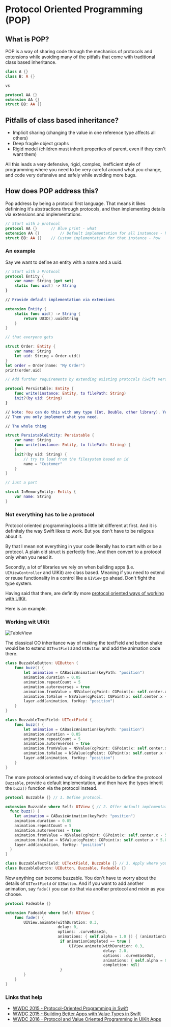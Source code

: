 # Protocol Oriented Programming (POP)

## What is POP?

POP is a way of sharing code through the mechanics of protocols and extensions while avoiding many of the pitfalls that come with traditional class based inheritance.

```swift
class A {}
class B: A {}

vs

protocol AA {}
extension AA {}
struct BB: AA {}
```

## Pitfalls of class based inheritance?

- Implicit sharing (changing the value in one reference type affects all others)
- Deep fragile object graphs
- Rigid model (children must inherit properties of parent, even if they don't want them)

All this leads a very defensive, rigid, complex, inefficient style of programming where you need to be very careful around what you change, and code very defensive and safely while avoiding more bugs.

## How does POP address this?

Pop address by being a protocol first language. That means it likes definining it's abstractions through protocols, and then implementing details via extensions and implementations.

```swift
// Start with a protocol
protocol AA {} 		// Blue print - what
extension AA {} 		// Default implementation for all instances - how
struct BB: AA {} 	// Custom implementation for that instance - how
```

### An example

Say we want to define an entity with a name and a uuid.

```swift
// Start with a Protocol
protocol Entity {
    var name: String {get set}
    static func uid() -> String
}

// Provide default implementation via extensions

extension Entity {
    static func uid() -> String {
        return UUID().uuidString
    }
}

// that everyone gets

struct Order: Entity {
    var name: String
    let uid: String = Order.uid()
}
let order = Order(name: "My Order")
print(order.uid)

// Add further requirements by extending existing protocols (Swift version of inheritance)

protocol Persistable: Entity {
    func write(instance: Entity, to filePath: String)
    init?(by uid: String)
}

// Note: You can do this with any type (Int, Double, other library). You don't even need the source code
// Then you only implement what you need.

// The whole thing

struct PersistableEntity: Persistable {
    var name: String
    func write(instance: Entity, to filePath: String) {
    }
    init?(by uid: String) {
        // try to load from the filesystem based on id
        name = "Customer"
    }
}

// Just a part

struct InMemoryEntity: Entity {
    var name: String
}
```

### Not everything has to be a protocol

Protocol oriented programming looks a little bit different at first. And it is definitely the way Swift likes to work. But you don't have to be religous about it.

By that I mean not everything in your code literally has to start with or be a protocol. A plain old struct is perfectly fine. And then convert to a protocol only when you need it.

Secondly, a lot of libraries we rely on when building apps (i.e. `UIViewController` and UIKit) are class based. Meaning if you need to extend or reuse functionality in a control like a `UIView` go ahead. Don't fight the type system.

Having said that there, are definitly more [protocol oriented ways of working with UIKit](https://developer.apple.com/videos/play/wwdc2016/419/).

Here is an example.

### Working wit UIKit

![TableView](https://github.com/jrasmusson/level-up-swift/blob/master/15-protocol-oriented-programming/images/demo.gif)

The classical OO inheritance way of making the textField and button shake would be to extend `UITextField` and `UIButton` and add the animation code there.

```swift
class BuzzableButton: UIButton {
    func buzz() {
        let animation = CABasicAnimation(keyPath: "position")
        animation.duration = 0.05
        animation.repeatCount = 5
        animation.autoreverses = true
        animation.fromValue = NSValue(cgPoint: CGPoint(x: self.center.x - 5.0, y: self.center.y))
        animation.toValue = NSValue(cgPoint: CGPoint(x: self.center.x + 5.0, y: self.center.y))
        layer.add(animation, forKey: "position")
    }
}

class BuzzableTextField: UITextField {
    func buzz() {
        let animation = CABasicAnimation(keyPath: "position")
        animation.duration = 0.05
        animation.repeatCount = 5
        animation.autoreverses = true
        animation.fromValue = NSValue(cgPoint: CGPoint(x: self.center.x - 5.0, y: self.center.y))
        animation.toValue = NSValue(cgPoint: CGPoint(x: self.center.x + 5.0, y: self.center.y))
        layer.add(animation, forKey: "position")
    }
}
```

The more protocol oriented way of doing it would be to define the protocol `Buzzable`, provide a default implementation, and then have the types inherit the `buzz()` function via the protocol instead.

```swift
protocol Buzzable {} // 1. Define protocol.

extension Buzzable where Self: UIView { // 2. Offer default implementation.
  func buzz() {
    let animation = CABasicAnimation(keyPath: "position")
    animation.duration = 0.05
    animation.repeatCount = 5
    animation.autoreverses = true
    animation.fromValue = NSValue(cgPoint: CGPoint(x: self.center.x - 5.0, y: self.center.y))
    animation.toValue = NSValue(cgPoint: CGPoint(x: self.center.x + 5.0, y: self.center.y))
    layer.add(animation, forKey: "position")
  }
}

class BuzzableTextField: UITextField, Buzzable {} // 3. Apply where you like.
class BuzzableButton: UIButton, Buzzable, Fadeable {}
```

Now anything can become buzzable. You don't have to worry about the details of `UITextField` or `UIButton`. And if you want to add another animation, say `fade()` you can do that via another protocol and mixin as you choose.

```swift
protocol Fadeable {}

extension Fadeable where Self: UIView {
    func fade() {
        UIView.animate(withDuration: 0.3,
                       delay: 0,
                       options: .curveEaseIn,
                       animations: { self.alpha = 1.0 }) { (animationCompleted) in
                        if animationCompleted == true {
                            UIView.animate(withDuration: 0.3,
                                           delay: 2.0,
                                           options: .curveEaseOut,
                                           animations: { self.alpha = 0.0 },
                                           completion: nil)
                        }
        }
    }
}
```

### Links that help

- [WWDC 2015 - Protocol-Oriented Programming in Swift](https://developer.apple.com/videos/play/wwdc2015/408/)
- [WWDC 2015 - Building Better Apps with Value Types in Swift](https://developer.apple.com/videos/play/wwdc2015/414/)
- [WWDC 2016 - Protocol and Value Oriented Programming in UIKit Apps](https://developer.apple.com/videos/play/wwdc2016/419/)
